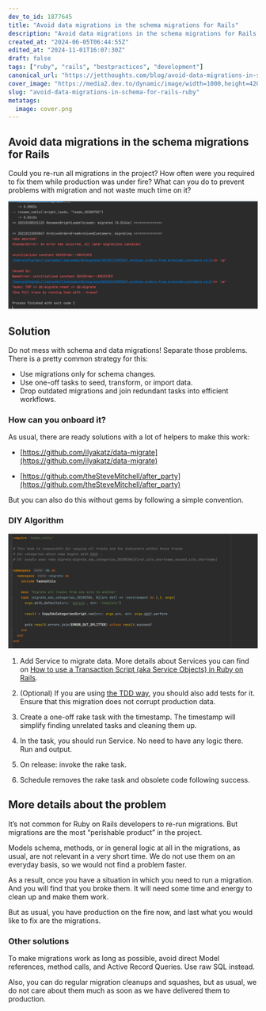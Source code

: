 ```yaml
---
dev_to_id: 1877645
title: "Avoid data migrations in the schema migrations for Rails"
description: "Avoid data migrations in the schema migrations for Rails   Could you re-run all migrations..."
created_at: "2024-06-05T06:44:55Z"
edited_at: "2024-11-01T16:07:30Z"
draft: false
tags: ["ruby", "rails", "bestpractices", "development"]
canonical_url: "https://jetthoughts.com/blog/avoid-data-migrations-in-schema-for-rails-ruby/"
cover_image: "https://media2.dev.to/dynamic/image/width=1000,height=420,fit=cover,gravity=auto,format=auto/https%3A%2F%2Fraw.githubusercontent.com%2Fjetthoughts%2Fjetthoughts.github.io%2Fmaster%2Fstatic%2Fassets%2Fimg%2Fblog%2Favoid-data-migrations-in-schema-for-rails-ruby%2Ffile_0.png"
slug: "avoid-data-migrations-in-schema-for-rails-ruby"
metatags:
  image: cover.png
---
```


## Avoid data migrations in the schema migrations for Rails

Could you re-run all migrations in the project? How often were you required to fix them while production was under fire? What can you do to prevent problems with migration and not waste much time on it?

![Staled migrations on `db:migrate:reset`](file_0.png)

## Solution

Do not mess with schema and data migrations! Separate those problems. There is a pretty common strategy for this:

- Use migrations only for schema changes.
- Use one-off tasks to seed, transform, or import data.
- Drop outdated migrations and join redundant tasks into efficient workflows.

### How can you onboard it?

As usual, there are ready solutions with a lot of helpers to make this work:

* [https://github.com/ilyakatz/data-migrate](https://github.com/ilyakatz/data-migrate)

* [https://github.com/theSteveMitchell/after_party](https://github.com/theSteveMitchell/after_party)

But you can also do this without gems by following a simple convention.

### DIY Algorithm

![One-off data migration rake task](file_1.png)

 1. Add Service to migrate data. More details about Services you can find on [How to use a Transaction Script (aka Service Objects) in Ruby on Rails](https://jtway.co/how-to-use-a-transaction-script-aka-service-objects-in-ruby-on-rails-simple-example-161b7e228942?source=friends_link&sk=6b96a97ea4ec3ab4fa62e6e27fb39e9e).

 2. (Optional) If you are using [the TDD way](https://jtway.co/why-and-how-to-use-tdd-main-tips-976b3a6edebb), you should also add tests for it. Ensure that this migration does not corrupt production data.

 3. Create a one-off rake task with the timestamp. The timestamp will simplify finding unrelated tasks and cleaning them up.

 4. In the task, you should run Service. No need to have any logic there. Run and output.

 5. On release: invoke the rake task.

 6. Schedule removes the rake task and obsolete code following success.

## More details about the problem

It’s not common for Ruby on Rails developers to re-run migrations. But migrations are the most “perishable product” in the project.

Models schema, methods, or in general logic at all in the migrations, as usual, are not relevant in a very short time. We do not use them on an everyday basis, so we would not find a problem faster.

As a result, once you have a situation in which you need to run a migration. And you will find that you broke them. It will need some time and energy to clean up and make them work.

But as usual, you have production on the fire now, and last what you would like to fix are the migrations.

### Other solutions

To make migrations work as long as possible, avoid direct Model references, method calls, and Active Record Queries. Use raw SQL instead.

Also, you can do regular migration cleanups and squashes, but as usual, we do not care about them much as soon as we have delivered them to production.
